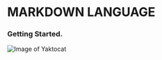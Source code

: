 # MARKDOWN LANGUAGE
### Getting Started.

![Image of Yaktocat](https://octodex.github.com/images/yaktocat.png)
